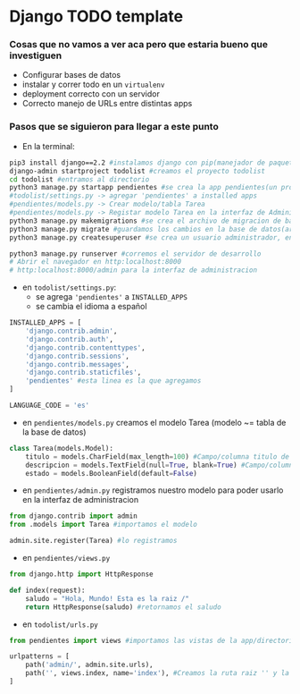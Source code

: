 # Django TODO template

### Cosas que no vamos a ver aca pero que estaria bueno que investiguen

* Configurar bases de datos
* instalar y correr todo en un `virtualenv`
* deployment correcto con un servidor
* Correcto manejo de URLs entre distintas apps

### Pasos que se siguieron para llegar a este punto
* En la terminal:
```bash
pip3 install django==2.2 #instalamos django con pip(manejador de paquetes de python)
django-admin startproject todolist #creamos el proyecto todolist
cd todolist #entramos al directorio
python3 manage.py startapp pendientes #se crea la app pendientes(un proyecto puede tener muchas apps)
#todolist/settings.py -> agregar 'pendientes' a installed apps
#pendientes/models.py -> Crear modelo/tabla Tarea
#pendientes/models.py -> Registar modelo Tarea en la interfaz de Administracion
python3 manage.py makemigrations #se crea el archivo de migracion de base de datos
python3 manage.py migrate #guardamos los cambios en la base de datos(archivo db.sqlite3)
python3 manage.py createsuperuser #se crea un usuario administrador, en este caso admin:admin

python3 manage.py runserver #corremos el servidor de desarrollo
# Abrir el navegador en http:localhost:8000
# http:localhost:8000/admin para la interfaz de administracion
```

* en `todolist/settings.py`:
  * se agrega `'pendientes'` a `INSTALLED_APPS`
  * se cambia el idioma a español

```python
INSTALLED_APPS = [
    'django.contrib.admin',
    'django.contrib.auth',
    'django.contrib.contenttypes',
    'django.contrib.sessions',
    'django.contrib.messages',
    'django.contrib.staticfiles',
    'pendientes' #esta linea es la que agregamos
]
```
```python
LANGUAGE_CODE = 'es'
``` 

* en `pendientes/models.py` creamos el modelo Tarea (modelo ~= tabla de la base de datos)

```python
class Tarea(models.Model):
    titulo = models.CharField(max_length=100) #Campo/columna titulo de tipo "campo de caracteres" de longitud maxima de 100
    descripcion = models.TextField(null=True, blank=True) #Campo/columna titulo de tipo Texto, los argumentos blank y null son para que el campo sea opcional
    estado = models.BooleanField(default=False)
```

* en `pendientes/admin.py` registramos nuestro modelo para poder usarlo en la interfaz de administracion

```python
from django.contrib import admin
from .models import Tarea #importamos el modelo

admin.site.register(Tarea) #lo registramos

```

* en `pendientes/views.py`

```python
from django.http import HttpResponse

def index(request):
    saludo = "Hola, Mundo! Esta es la raiz /"
    return HttpResponse(saludo) #retornamos el saludo
```

* en `todolist/urls.py`

```python
from pendientes import views #importamos las vistas de la app/directorio pendientes

urlpatterns = [
    path('admin/', admin.site.urls),
    path('', views.index, name='index'), #Creamos la ruta raiz '' y la enlazamos con nuestra vista index del archivo views.py
]

```


